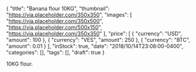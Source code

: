 {
  "title": "Banana flour 10KG",
  "thumbnail": "https://via.placeholder.com/350x350",
  "images": [
    "https://via.placeholder.com/350x500",
    "https://via.placeholder.com/500x150",
    "https://via.placeholder.com/350x350"
  ],
  "price": [
    { "currency": "USD", "amount": 100 },
    { "currency": "VES", "amount": 250 },
    { "currency": "BTC", "amount": 0.01 }
  ],
  "inStock": true,
  "date": "2018/10/14T23:08:00-0400",
  "categories": [],
  "tags": [],
  "draft": true
}

10KG flour.
